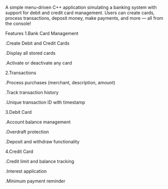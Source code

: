 A simple menu-driven C++ application simulating a banking system with support for debit and credit card management. Users can create cards, process transactions, deposit money, make payments, and more — all from the console!

Features
1.Bank Card Management

.Create Debit and Credit Cards

.Display all stored cards

.Activate or deactivate any card

2.Transactions

.Process purchases (merchant, description, amount)

.Track transaction history

.Unique transaction ID with timestamp

3.Debit Card

.Account balance management

.Overdraft protection

.Deposit and withdraw functionality

4.Credit Card

.Credit limit and balance tracking

.Interest application

.Minimum payment reminder